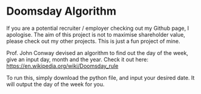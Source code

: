 # Doomsday Algorithm 

If you are a potential recruiter / employer checking out my Github page, I apologise. The aim of this project is not to maximise shareholder value, please check out my other projects. 
This is just a fun project of mine.

Prof. John Conway devised an algorithm to find out the day of the week, give an input day, month and the year. Check it out here: https://en.wikipedia.org/wiki/Doomsday_rule

To run this, simply download the python file, and input your desired date. It will output the day of the week for you.

